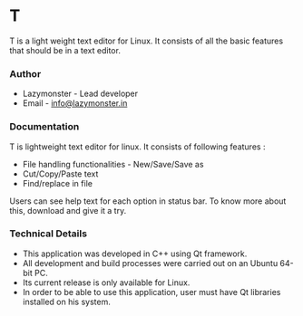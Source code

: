# T #
T is a light weight text editor for Linux. It consists of all the basic features that should be in a text editor.

### Author ###

* Lazymonster - Lead developer
* Email - info@lazymonster.in

### Documentation ###

T is lightweight text editor for linux. It consists of following features : 

* File handling functionalities - New/Save/Save as
* Cut/Copy/Paste text
* Find/replace in file

Users can see help text for each option in status bar. To know more about this, download and give it a try.

### Technical Details ###

* This application was developed in C++ using Qt framework.
* All development and build processes were carried out on an Ubuntu 64-bit PC.
* Its current release is only available for Linux.
* In order to be able to use this application, user must have Qt libraries
installed on his system.